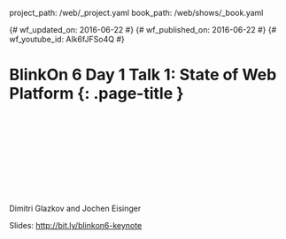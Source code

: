 project_path: /web/_project.yaml
book_path: /web/shows/_book.yaml

{# wf_updated_on: 2016-06-22 #}
{# wf_published_on: 2016-06-22 #}
{# wf_youtube_id: Alk6fJFSo4Q #}

# BlinkOn 6 Day 1 Talk 1: State of Web Platform {: .page-title }


<div class="video-wrapper">
  <iframe class="devsite-embedded-youtube-video" data-video-id="Alk6fJFSo4Q"
          data-autohide="1" data-showinfo="0" frameborder="0" allowfullscreen>
  </iframe>
</div>


Dimitri Glazkov and Jochen Eisinger

Slides: http://bit.ly/blinkon6-keynote
